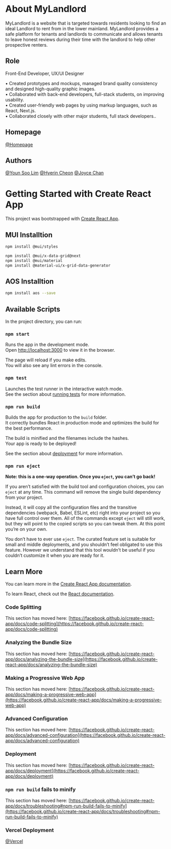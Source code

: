 # About MyLandlord

MyLandlord is a website that is targeted towards residents looking to find an ideal Landlord to rent from in the lower mainland. MyLandlord provides a safe platform for tenants and landlords to communicate and allows tenants to leave honest reviews during their time with the landlord to help other prospective renters.


## Role

Front-End Developer, UX/UI Designer

• Created prototypes and mockups, managed brand quality consistency and designed high-quality graphic images.<br>
• Collaborated with back-end developers, full-stack students, on improving usability.<br>
• Created user-friendly web pages by using markup languages, such as React, Next.js.<br>
•  Collaborated closely with other major students, full stack developers..<br>


## Homepage
[@Homepage](https://mylandlord-front-end.vercel.app)


## Authors

[@Youn Soo Lim](https://www.linkedin.com/in/younsoo-lim)
[@Hyerin Cheon](https://www.linkedin.com/in/hyerin-cheon/)
[@Joyce Chan](https://www.linkedin.com/in/joyce-chan2021/)



# Getting Started with Create React App

This project was bootstrapped with [Create React App](https://github.com/facebook/create-react-app).


## MUI Installtion

```bash
npm install @mui/styles

npm install @mui/x-data-grid@next
npm install @mui/material
npm install @material-ui/x-grid-data-generator

```

## AOS Installtion

```bash
npm install aos --save
```

## Available Scripts

In the project directory, you can run:

### `npm start`

Runs the app in the development mode.\
Open [http://localhost:3000](http://localhost:3000) to view it in the browser.

The page will reload if you make edits.\
You will also see any lint errors in the console.

### `npm test`

Launches the test runner in the interactive watch mode.\
See the section about [running tests](https://facebook.github.io/create-react-app/docs/running-tests) for more information.

### `npm run build`

Builds the app for production to the `build` folder.\
It correctly bundles React in production mode and optimizes the build for the best performance.

The build is minified and the filenames include the hashes.\
Your app is ready to be deployed!

See the section about [deployment](https://facebook.github.io/create-react-app/docs/deployment) for more information.

### `npm run eject`

**Note: this is a one-way operation. Once you `eject`, you can’t go back!**

If you aren’t satisfied with the build tool and configuration choices, you can `eject` at any time. This command will remove the single build dependency from your project.

Instead, it will copy all the configuration files and the transitive dependencies (webpack, Babel, ESLint, etc) right into your project so you have full control over them. All of the commands except `eject` will still work, but they will point to the copied scripts so you can tweak them. At this point you’re on your own.

You don’t have to ever use `eject`. The curated feature set is suitable for small and middle deployments, and you shouldn’t feel obligated to use this feature. However we understand that this tool wouldn’t be useful if you couldn’t customize it when you are ready for it.

## Learn More

You can learn more in the [Create React App documentation](https://facebook.github.io/create-react-app/docs/getting-started).

To learn React, check out the [React documentation](https://reactjs.org/).

### Code Splitting

This section has moved here: [https://facebook.github.io/create-react-app/docs/code-splitting](https://facebook.github.io/create-react-app/docs/code-splitting)

### Analyzing the Bundle Size

This section has moved here: [https://facebook.github.io/create-react-app/docs/analyzing-the-bundle-size](https://facebook.github.io/create-react-app/docs/analyzing-the-bundle-size)

### Making a Progressive Web App

This section has moved here: [https://facebook.github.io/create-react-app/docs/making-a-progressive-web-app](https://facebook.github.io/create-react-app/docs/making-a-progressive-web-app)

### Advanced Configuration

This section has moved here: [https://facebook.github.io/create-react-app/docs/advanced-configuration](https://facebook.github.io/create-react-app/docs/advanced-configuration)

### Deployment

This section has moved here: [https://facebook.github.io/create-react-app/docs/deployment](https://facebook.github.io/create-react-app/docs/deployment)

### `npm run build` fails to minify

This section has moved here: [https://facebook.github.io/create-react-app/docs/troubleshooting#npm-run-build-fails-to-minify](https://facebook.github.io/create-react-app/docs/troubleshooting#npm-run-build-fails-to-minify)

### Vercel Deployment

[@Vercel](https://mylandlord-front-end.vercel.app/)